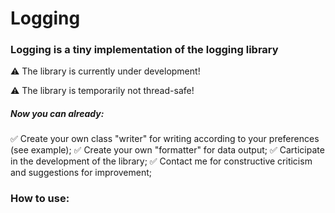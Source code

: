 # Logging

### Logging is a tiny implementation of the logging library
:warning: The library is currently under development!

:warning: The library is temporarily not thread-safe!

##### Now you can already:
✅ Create your own class "writer" for writing according to your preferences (see example); 
✅ Create your own "formatter" for data output;
✅ Carticipate in the development of the library;
✅ Contact me for constructive criticism and suggestions for improvement;

### How to use:
